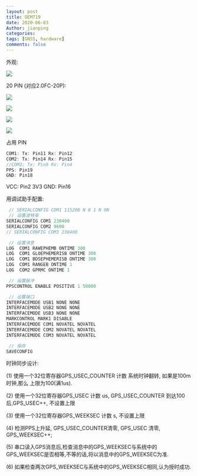 ```yaml
---
layout: post
title: OEM719
date: 2020-06-03
Author: jianping
categories: 
tags: [GNSS, hardware]
comments: false
---
```


外观:

![](https://pic.downk.cc/item/5ed77586c2a9a83be57265d8.jpg)


20 PIN (对应2.0FC-20P):

![](https://pic.downk.cc/item/5ed77642c2a9a83be5737dcd.jpg)

![](https://pic.downk.cc/item/5ed77669c2a9a83be573b4e7.jpg)

![](https://pic.downk.cc/item/5ed78421c2a9a83be585bd52.jpg)

![](https://pic.downk.cc/item/5ed77682c2a9a83be573d5fd.jpg)


占用 PIN

```CPP
COM1: Tx: Pin11 Rx: Pin12
COM2: Tx: Pin14 Rx: Pin15
//COM3: Tx: Pin9 Rx: Pin4
PPS: Pin19
GND: Pin18
```

VCC: Pin2 3V3
GND: Pin16

用调试助手配置:
```CPP
 // SERIALCONFIG COM1 115200 N 8 1 N ON
 // 设置波特率
SERIALCONFIG COM1 230400
SERIALCONFIG COM2 9600
// SERIALCONFIG COM3 230400

 // 设置消息
LOG  COM1 RAWEPHEMB ONTIME 300
LOG  COM1 GLOEPHEMERISB ONTIME 300
LOG  COM1 BDSEPHEMERISB ONTIME 300
LOG  COM1 RANGEB ONTIME 1
LOG  COM2 GPRMC ONTIME 1

 // 设置脉冲
PPSCONTROL ENABLE POSITIVE 1 50000

 // 设置端口
INTERFACEMODE USB1 NONE NONE
INTERFACEMODE USB2 NONE NONE
INTERFACEMODE USB3 NONE NONE
MARKCONTROL MARK1 DISABLE
INTERFACEMODE COM1 NOVATEL NOVATEL
INTERFACEMODE COM2 NOVATEL NOVATEL
INTERFACEMODE COM3 NOVATEL NOVATEL

 // 保存 
SAVECONFIG
```

时钟同步设计:

(1) 使用一个32位寄存器GPS_USEC_COUNTER 计数 系统时钟翻转, 如果是100m时钟,那么 上限为100(满1us).

(2) 使用一个32位寄存器GPS_USEC 计数 us, GPS_USEC_COUNTER 到达100后,GPS_USEC++, 不设置上限

(3) 使用一个32位寄存器GPS_WEEKSEC 计数 s, 不设置上限

(4) 检测PPS上升延, GPS_USEC_COUNTER清零, GPS_USEC 清零, GPS_WEEKSEC++;

(5) 串口读入GPS消息后,检查消息中的GPS_WEEKSEC与系统中的GPS_WEEKSEC是否相等,不等的话,将以消息中的GPS_WEEKSEC为准. 

(6) 如果检查两次GPS_WEEKSEC与系统中的GPS_WEEKSEC相同,认为授时成功.
